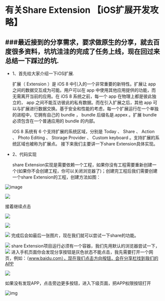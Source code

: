 # 有关Share Extension 【iOS扩展开发攻略】
###最近接到的分享需求，要求做原生的分享，就去百度很多资料，坑坑洼洼的完成了任务上线，现在回过来总结一下踩过的坑.
----------------------

* 1、首先给大家介绍一下iOS扩展.

   扩展（ Extension ）是 iOS 8 中引入的一个非常重要的新特性。扩展让 app 之间的数据交互成为可能。用户可以在 app 中使用其他应用提供的功能，而无需离开当前的应用。在 iOS 8 系统之前，每一个 app 在物理上都是彼此独立的， app 之间不能互访彼此的私有数据。而在引入扩展之后，其他 app 可以与扩展进行数据交换。基于安全和性能的考虑，每一个扩展运行在一个单独的进程中，它拥有自己的 bundle ， bundle 后缀名是.appex 。扩展 bundle 必须包含在一个普通应用的 bundle 的内部。

   iOS 8 系统有 6 个支持扩展的系统区域，分别是 Today 、 Share 、 Action 、 Photo Editing 、 Storage Provider 、 Custom keyboard 。支持扩展的系统区域也被称为扩展点。
   接下来我们主要讲一下share Extension具体实现。
* 2、代码实现

  share Extension实现是需要依赖一个工程，如果你没有工程需要重新创建一个(如果你不会创建工程，你可以关闭浏览器了)；创建完工程后我们需要创建一个share Extension的工程，创建方法如图：
<!--(http://github.com/yourname/your-repository/raw/master/images-folder/xxx.png)
-->

![image](http://github.com/wang22290/share-Extension/raw/master/imageFiles/Snip20180510_9.png)

 
  ![](/Users/wagn/Desktop/Snip20180510_9.png)
  
  接着继续点击
  
  ![](/Users/wagn/Desktop/Snip20180510_10.png)
  
  ![](/Users/wagn/Desktop/Snip20180510_12.png)
  
  ![](/Users/wagn/Desktop/Snip20180510_13.png)
  完成后会如最后一张图片，现在我们就可以尝试一下share的功能。
  
  ![](/Users/wagn/Desktop/Snip20180510_15.png)
  share Extension项目运行必须有一个容器，我们先用默认的浏览器尝试一下，
  ![](/Users/wagn/Desktop/Snip20180510_16.png)
  进入手机页面你会发现分享按钮是灰色状态不能点击，我先需要打开一个网页，例如：（www.baidu.com），现在我们点击方向按钮，会在分享栏找到我们的APP
  
  ![](/Users/wagn/Desktop/Snip20180510_17.png)
    

   如果没有发现APP，点击旁边更多按钮，进入下级页面，把APP权限按钮打开
   
  ![img](/Users/wagn/Desktop/Snip20180510_18.png)
    

    
   

